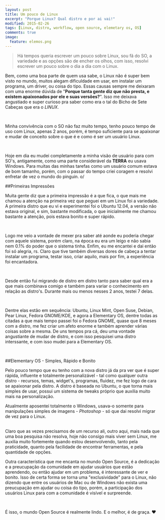 ```yaml
---
layout: post
title: Um pouco de Linux
excerpt: "Porque Linux? Qual distro e por ai vai!"
modified: 2015-02-26
tags: [Linux, distro, workflow, open source, elemetary os, OS]
comments: true
image:
  feature: elemos.png
---
```


> Há tempos queria escrever um pouco sobre Linux, sou fã do SO, a variedade e as opções são de encher os olhos, com isso, resolvi escrever um pouco sobre o dia a dia com o Linux.

Bem, como uma boa parte de quem usa sabe, o Linux não é super bem visto no mundo, muitos alegam dificuldade em usar, em instalar um programa, um driver, ou coisa do tipo. Essas causas sempre me deixaram com uma enorme dúvida de "**Porque tanta gente diz que não presta, e existem apaixonados por ele e suas versões?**". Isso me deixava angustiado e super curioso pra saber como era o tal do Bicho de Sete Cabeças que era o *LINUX*.

<br />

Minha convivência com o SO não faz muito tempo, tenho pouco tempo de uso com Linux, apenas 2 anos, porém, é tempo suficiente para se apaixonar e mudar de conceito sobre o que é e como é ser um usuário Linux.

<br />

Hoje em dia eu mudei completamente a minha visão de usuário para com SO's, antigamente, como uma parte considerável da **TERRA** eu usava Windows. Para muitas das minhas tarefas como um usuário comum estava de bom tamanho, porém, com o passar do tempo criei coragem e resolvi enfretar de vez o mundo do pinguin. o/

##Primeiras Impressões

Muita gente diz que a primeira impressão é a que fica, o que mais me chamou a atenção na primeira vez que peguei em um Linux foi a variedade. A primeira distro que eu vi e experimentei foi o Ubuntu 12.04, a versão não estava original, e sim, bastante modificada,  o que inicialmente me chamou bastante a atenção, pois estava bonito e super rápido.

<br />

Logo me veio a vontade de mexer pra saber até aonde eu poderia chegar com aquele sistema, porém claro, na época eu era um leigo e não sabia nem 0.1% do poder que o sistema tinha. Enfim, eu me encantei e dai então foi só alegria, rs. Claro que tive também diversas dores de cabeça a tentar instalar um programa, testar isso, criar aquilo, mais por fim, a experiência foi encantadora.

<br />

Desde então fui migrando de distro em distro tanto para saber qual era a que mais combinava comigo e também para variar o conhecimento em relação as distro's. Durante mais ou menos nesses 2 anos, testei 7 delas.

<br />

Dentre elas estão em sequência: Ubuntu, Linux Mint, Open Suse, Debian, Pear Linux, Fedora GNOME/KDE, e agora a Elementary OS, dentre todas as citadas a que mais tempo passei foi o Fedora GNOME, quase que 8 meses com a distro, me fez criar um afeto enorme e também aprender várias coisas sobre a mesma.  De uns tempos pra cá,  deu uma vontade angustiante de mudar de distro,  e com isso pesquisei uma distro interssante, e com isso mudei para a Elementary OS.

<br />

##Elementary OS - Simples, Rápido e Bonito

Pelo pouco tempo que eu tenho com a nova distro já da pra ver que é super rápida, influente e totalmente personalizável - tal como qualquer outra distro - recursos, temas, widget's, programas, fluidez, me fez logo de cara se apaixonar pela distro.  A distro é baseada no Ubuntu, o que torna mais simples de usar, possui um sistema de tweaks próprio que auxilia muito mais na personalização.
<br />

Atualmente aposentei totalmente o Windows, usava-o somente para manipulações simples de imagens - *Photoshop* - só que dai resolvi migrar de vez para o Linux.

<br />
Claro que as vezes precisamos de um recurso ali, outro aqui, mais nada que uma boa pesquisa não resolva, hoje não consigo mais viver sem Linux, me auxilia muito fortemente quando estou desenvolvendo, tanto pela praticidade, quanto pela facilidade de encontrar ferramentas, e pela quantidade de opções.

<br />

Outra característica que me encanta no mundo Open Source, é a dedicação e a preucupação da comunidade em ajudar usuários que estão aprendendo, ou então ajudar em um problema, é interessante de ver e bonito. Isso de certa forma se torna uma "exclusividade" para o Linux, não dizendo que entre os usuários de Mac ou de Windows não exista uma preucupação em ajudar ou coisa do tipo, porém, a participação dos usuários Linux para com a comunidade é visível e surpreende.

<br />

É isso, o mundo Open Source é realmente lindo. E o melhor, é de graça. ♥


